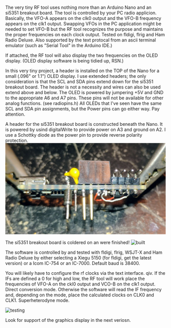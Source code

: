 The very tiny RF tool uses nothing more than an Arduino Nano and an si5351 breakout board.
The tool is controlled by your PC radio applicion. 
Basically, the VFO-A appears on the clk0 output and the VFO-B frequency appears on the clk1 output.
Swapping VFOs in the PC application might be needed to set VFO-B but the RF tool recognizes
the purpose and maintains the proper frequencies on each clock output.
Tested on fldigi, flrig and Ham Radio Deluxe.
Also supported by the text protocal from an ascii terminal emulator (such as "Serial Tool" in the Arduino IDE.)

If attached, the RF tool will also display the two frequencies on the OLED display.
(OLED display software is being tidied up, RSN.)

In this very tiny project, a header is installed on the TOP of the Nano for a small (.096" or 1.1") OLED display.
I use extended headers; the only consideration is that the SCL and SDA pins extend down for the si5351 breakout board.
The header is not a necessity and wires can also be used extend above and below.
The OLED is powered by jumpering +5V and GND to the appropriate A6 and A7 pins.
These pins will not be available for other analog functions. (see radiopins.h)
All OLEDs that I've seen have the same SCL and SDA pin assignments, but the Power pins can go either way.
Pay attention.

A header for the si5351 breakout board is constructed beneath the Nano. 
It is powered by usind digitalWrite to provide power on A3 and ground on A2.
I use a Schottky diode as the power pin to provide reverse polarity protection.
![Prepare](0903200915.jpg)

The si5351 breakout board is coldered on an were finished!
![built](0903200921a.jpg)

The software is controlled by and tested with fldigi, flrig, WSJT-X and Ham Radio Deluxe
by either selecting a Xiegu 5150 (for fldigi, get the latest version) or a Icom IC-754 or an IC-7000.
Default baud is 38400.

You will likely have to configure the rf clocks via the text interface. qiv.
If the IFs are defined a 0 for high and low,
the RF tool will work place the frequencies of VFO-A on the ckl0 output and VCO-B on the clk1 output.
Direct conversion mode.
Otherwise the software will read the IF frequency and, depending on the mode, 
place the calculated clocks on CLK0 and CLK1. 
Superheterodyne mode.

![testing](0903201140.jpg)

Look for support of the graphics display in the next veriosn.

